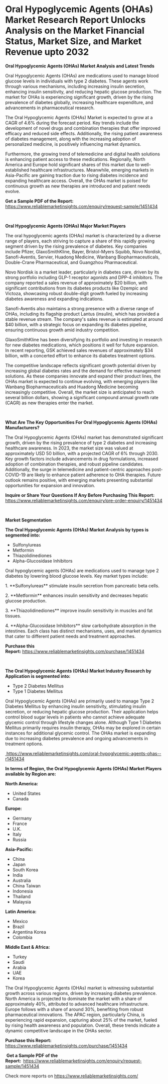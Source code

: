 <p><h1>Oral Hypoglycemic Agents (OHAs) Market Research Report Unlocks Analysis on the Market Financial Status, Market Size, and Market Revenue upto 2032</h1></p><p><strong>Oral Hypoglycemic Agents (OHAs) Market Analysis and Latest Trends</strong></p>
<p><p>Oral Hypoglycemic Agents (OHAs) are medications used to manage blood glucose levels in individuals with type 2 diabetes. These agents work through various mechanisms, including increasing insulin secretion, enhancing insulin sensitivity, and reducing hepatic glucose production. The market for OHAs is experiencing significant growth, driven by the rising prevalence of diabetes globally, increasing healthcare expenditure, and advancements in pharmaceutical research.</p><p>The Oral Hypoglycemic Agents (OHAs) Market is expected to grow at a CAGR of 4.6% during the forecast period. Key trends include the development of novel drugs and combination therapies that offer improved efficacy and reduced side effects. Additionally, the rising patient awareness of diabetes management, along with the increasing adoption of personalized medicine, is positively influencing market dynamics. </p><p>Furthermore, the growing trend of telemedicine and digital health solutions is enhancing patient access to these medications. Regionally, North America and Europe hold significant shares of this market due to well-established healthcare infrastructures. Meanwhile, emerging markets in Asia-Pacific are gaining traction due to rising diabetes incidence and expanding healthcare access. Overall, the OHAs market is poised for continuous growth as new therapies are introduced and patient needs evolve.</p></p>
<p><strong>Get a Sample PDF of the Report:&nbsp;</strong> <a href="https://www.reliablemarketinsights.com/enquiry/request-sample/1451434?utm_campaign=2530&utm_medium=2&utm_source=Github&utm_content=ia&utm_term=09032025&utm_id=oral-hypoglycemic-agents-ohas">https://www.reliablemarketinsights.com/enquiry/request-sample/1451434</a></p>
<p>&nbsp;</p>
<p><strong>Oral Hypoglycemic Agents (OHAs) Major Market Players</strong></p>
<p><p>The oral hypoglycemic agents (OHAs) market is characterized by a diverse range of players, each striving to capture a share of this rapidly growing segment driven by the rising prevalence of diabetes. Key companies include Pfizer, GlaxoSmithKline, Bayer, Bristol-Myers Squibb, Novo Nordisk, Sanofi-Aventis, Servier, Huadong Medicine, Wanbang Biopharmaceuticals, Double-Crane Pharmaceutical, and Guangzhou Pharmaceutical.</p><p>Novo Nordisk is a market leader, particularly in diabetes care, driven by its strong portfolio including GLP-1 receptor agonists and DPP-4 inhibitors. The company reported a sales revenue of approximately $20 billion, with significant contributions from its diabetes products like Ozempic and Victoza, showcasing robust double-digit growth fueled by increasing diabetes awareness and expanding indications.</p><p>Sanofi-Aventis also maintains a strong presence with a diverse range of OHAs, including its flagship product Lantus (insulin), which has provided a stable revenue stream. The company's sales revenue is estimated at around $40 billion, with a strategic focus on expanding its diabetes pipeline, ensuring continuous growth amid industry competition.</p><p>GlaxoSmithKline has been diversifying its portfolio and investing in research for new diabetes medications, which positions it well for future expansion. In recent reporting, GSK achieved sales revenues of approximately $34 billion, with a concerted effort to enhance its diabetes treatment options.</p><p>The competitive landscape reflects significant growth potential driven by increasing global diabetes rates and the demand for effective management solutions. As these companies innovate and expand their product lines, the OHAs market is expected to continue evolving, with emerging players like Wanbang Biopharmaceuticals and Huadong Medicine becoming increasingly competitive. Overall, the market size is anticipated to reach several billion dollars, showing a significant compound annual growth rate (CAGR) as new therapies enter the market.</p></p>
<p>&nbsp;</p>
<p><strong>What Are The Key Opportunities For Oral Hypoglycemic Agents (OHAs) Manufacturers?</strong></p>
<p><p>The Oral Hypoglycemic Agents (OHAs) market has demonstrated significant growth, driven by the rising prevalence of type 2 diabetes and increasing healthcare awareness. In 2023, the market size was valued at approximately USD 50 billion, with a projected CAGR of 6% through 2030. Key growth factors include advancements in drug formulations, increased adoption of combination therapies, and robust pipeline candidates. Additionally, the surge in telemedicine and patient-centric approaches post-COVID-19 are likely to enhance patient adherence to OHA therapies. Future outlook remains positive, with emerging markets presenting substantial opportunities for expansion and innovation.</p></p>
<p><strong>Inquire or Share Your Questions If Any Before Purchasing This Report:</strong> <a href="https://www.reliablemarketinsights.com/enquiry/pre-order-enquiry/1451434?utm_campaign=2530&utm_medium=2&utm_source=Github&utm_content=ia&utm_term=09032025&utm_id=oral-hypoglycemic-agents-ohas">https://www.reliablemarketinsights.com/enquiry/pre-order-enquiry/1451434</a></p>
<p>&nbsp;</p>
<p><strong>Market Segmentation</strong></p>
<p><strong>The Oral Hypoglycemic Agents (OHAs) Market Analysis by types is segmented into:</strong></p>
<p><ul><li>Sulfonylureas</li><li>Metformin</li><li>Thiazolidinediones</li><li>Alpha-Glucosidase Inhibitors</li></ul></p>
<p><p>Oral hypoglycemic agents (OHAs) are medications used to manage type 2 diabetes by lowering blood glucose levels. Key market types include:</p><p>1. **Sulfonylureas** stimulate insulin secretion from pancreatic beta cells.</p><p>2. **Metformin** enhances insulin sensitivity and decreases hepatic glucose production.</p><p>3. **Thiazolidinediones** improve insulin sensitivity in muscles and fat tissues.</p><p>4. **Alpha-Glucosidase Inhibitors** slow carbohydrate absorption in the intestines. Each class has distinct mechanisms, uses, and market dynamics that cater to different patient needs and treatment approaches.</p></p>
<p><strong>Purchase this Report:&nbsp;</strong><a href="https://www.reliablemarketinsights.com/purchase/1451434?utm_campaign=2530&utm_medium=2&utm_source=Github&utm_content=ia&utm_term=09032025&utm_id=oral-hypoglycemic-agents-ohas">https://www.reliablemarketinsights.com/purchase/1451434</a></p>
<p>&nbsp;</p>
<p><strong>The Oral Hypoglycemic Agents (OHAs) Market Industry Research by Application is segmented into:</strong></p>
<p><ul><li>Type 2 Diabetes Mellitus</li><li>Type 1 Diabetes Mellitus</li></ul></p>
<p><p>Oral Hypoglycemic Agents (OHAs) are primarily used to manage Type 2 Diabetes Mellitus by enhancing insulin sensitivity, stimulating insulin secretion, or reducing hepatic glucose production. Their application helps control blood sugar levels in patients who cannot achieve adequate glycemic control through lifestyle changes alone. Although Type 1 Diabetes Mellitus primarily requires insulin therapy, OHAs may be explored in certain instances for additional glycemic control. The OHAs market is expanding due to increasing diabetes prevalence and ongoing advancements in treatment options.</p></p>
<p><a href="https://www.reliablemarketinsights.com/oral-hypoglycemic-agents-ohas--r1451434?utm_campaign=2530&utm_medium=2&utm_source=Github&utm_content=ia&utm_term=09032025&utm_id=oral-hypoglycemic-agents-ohas">&nbsp;https://www.reliablemarketinsights.com/oral-hypoglycemic-agents-ohas--r1451434</a></p>
<p><strong>In terms of Region, the Oral Hypoglycemic Agents (OHAs) Market Players available by Region are:</strong></p>
<p>
    <p> <strong> North America: </strong>
        <ul>
            <li>United States</li>
            <li>Canada</li>
        </ul>
        </p> 
    <p> <strong> Europe: </strong>
        <ul>
            <li>Germany</li>
            <li>France</li>
            <li>U.K.</li>
            <li>Italy</li>
            <li>Russia</li>
        </ul>
        </p> 
    <p> <strong> Asia-Pacific: </strong>
        <ul>
            <li>China</li>
            <li>Japan</li>
            <li>South Korea</li>
            <li>India</li>
            <li>Australia</li>
            <li>China Taiwan</li>
            <li>Indonesia</li>
            <li>Thailand</li>
            <li>Malaysia</li>
        </ul>
        </p> 
    <p> <strong> Latin America: </strong>
        <ul>
            <li>Mexico</li>
            <li>Brazil</li>
            <li>Argentina Korea</li>
            <li>Colombia</li>
        </ul>
        </p> 
    <p> <strong> Middle East & Africa: </strong>
        <ul>
            <li>Turkey</li>
            <li>Saudi</li>
            <li>Arabia</li>
            <li>UAE</li>
            <li>Korea</li>
        </ul>
    </p>
    </p>
<p><p>The Oral Hypoglycemic Agents (OHAs) market is witnessing substantial growth across various regions, driven by increasing diabetes prevalence. North America is projected to dominate the market with a share of approximately 40%, attributed to advanced healthcare infrastructure. Europe follows with a share of around 30%, benefiting from robust pharmaceutical innovations. The APAC region, particularly China, is experiencing rapid expansion, capturing about 25% of the market, fueled by rising health awareness and population. Overall, these trends indicate a dynamic competitive landscape in the OHAs sector.</p></p>
<p><strong>Purchase this Report: </strong><a href="https://www.reliablemarketinsights.com/purchase/1451434?utm_campaign=2530&utm_medium=2&utm_source=Github&utm_content=ia&utm_term=09032025&utm_id=oral-hypoglycemic-agents-ohas">https://www.reliablemarketinsights.com/purchase/1451434</a></p>
<p>&nbsp;<strong>Get a Sample PDF of the Report:&nbsp;&nbsp;</strong><a href="https://www.reliablemarketinsights.com/enquiry/request-sample/1451434?utm_campaign=2530&utm_medium=2&utm_source=Github&utm_content=ia&utm_term=09032025&utm_id=oral-hypoglycemic-agents-ohas">https://www.reliablemarketinsights.com/enquiry/request-sample/1451434</a></p>
<p><strong></strong></p>
<p>Check more reports on <a href="https://www.reliablemarketinsights.com/?utm_campaign=2530&utm_medium=2&utm_source=Github&utm_content=ia&utm_term=09032025&utm_id=oral-hypoglycemic-agents-ohas">https://www.reliablemarketinsights.com/</a></p>